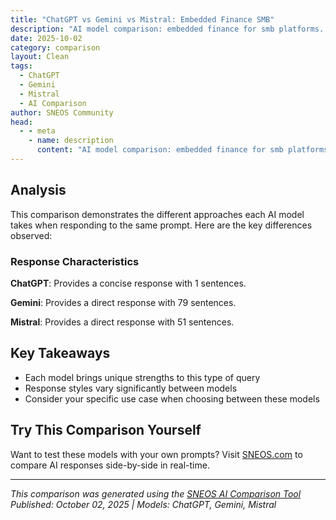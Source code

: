```yaml
---
title: "ChatGPT vs Gemini vs Mistral: Embedded Finance SMB"
description: "AI model comparison: embedded finance for smb platforms..."
date: 2025-10-02
category: comparison
layout: Clean
tags:
  - ChatGPT
  - Gemini
  - Mistral
  - AI Comparison
author: SNEOS Community
head:
  - - meta
    - name: description
      content: "AI model comparison: embedded finance for smb platforms..."
---
```


<ChatComparison
  title="ChatGPT vs Gemini vs Mistral: Embedded Finance SMB"
  prompt="embedded finance for smb platforms"
  :responses='{
    "ChatGPT": "Error calling OpenAI API.",
    "Gemini": "## Embedded Finance for SMB Platforms: A Deep Dive\n\nEmbedded finance refers to the integration of financial services (like payments, lending, insurance, and investments) directly into non-financial platforms, products, or applications. For SMB platforms, it presents a significant opportunity to enhance user experience, increase revenue, and gain a competitive edge.\n\n**Why is Embedded Finance Relevant for SMB Platforms?**\n\n* **Increased User Engagement \u0026 Stickiness:** Offering integrated financial services makes your platform more valuable and essential to SMBs, reducing churn.\n* **New Revenue Streams:** Earn commissions, fees, or interest on financial transactions facilitated through your platform.\n* **Competitive Differentiation:** Stand out from competitors by offering a more comprehensive and convenient solution.\n* **Data-Driven Insights:** Gain valuable insights into SMB financial needs and behavior, enabling you to personalize your offerings and improve your platform.\n* **Simplified Financial Management:** Streamline financial operations for SMBs, freeing them up to focus on their core business.\n\n**Examples of Embedded Finance for SMB Platforms:**\n\nHere are some specific examples of how different types of SMB platforms can leverage embedded finance:\n\n* **E-commerce Platforms (Shopify, Wix, WooCommerce):**\n    * **Embedded Payments:** Accept payments directly through the platform with integrated gateways like Stripe, PayPal, or Adyen.\n    * **Buy Now, Pay Later (BNPL):** Offer BNPL options to customers at checkout through providers like Affirm or Klarna.\n    * **Business Lending:** Provide access to short-term financing or working capital loans directly within the platform.\n    * **Insurance:** Offer business insurance policies relevant to e-commerce operations (e.g., liability insurance, cyber insurance).\n    * **Expense Management:** Integrate expense tracking tools to simplify bookkeeping.\n* **Accounting Software (QuickBooks, Xero):**\n    * **Embedded Payments:** Allow customers to pay invoices directly through the accounting software.\n    * **Automated Reconciliation:** Automatically reconcile bank transactions with accounting records.\n    * **Invoice Factoring:** Offer immediate payment on outstanding invoices through factoring services.\n    * **Payroll Services:** Integrate payroll processing directly into the accounting platform.\n    * **Tax Filing:** Streamline tax filing processes by providing automated calculations and integrations with tax preparation software.\n* **CRM Platforms (Salesforce, HubSpot):**\n    * **Sales Forecasting:** Integrate financial data to provide more accurate sales forecasts.\n    * **Credit Checks:** Enable quick credit checks on potential customers.\n    * **Commission Tracking:** Automate commission calculations and payouts.\n    * **Subscription Management:** Streamline subscription billing and management.\n* **Point of Sale (POS) Systems (Square, Toast):**\n    * **Payments Processing:** Integrated payment processing for in-store and online transactions.\n    * **Capital Advances:** Offer short-term financing based on sales history.\n    * **Payroll Services:** Manage employee payroll directly through the POS system.\n    * **Inventory Financing:** Provide financing to help businesses purchase inventory.\n* **Vertical SaaS Platforms (e.g., Restaurant Management Software, Construction Management Software):**\n    * **Payments:** Integrated payments tailored to the specific industry (e.g., split payments for restaurants).\n    * **Lending:** Industry-specific financing options (e.g., equipment financing for construction companies).\n    * **Insurance:** Industry-specific insurance coverage (e.g., restaurant liability insurance).\n    * **Automated Invoicing:** Streamline invoicing and payment processes specific to the industry.\n\n**Key Considerations for Implementing Embedded Finance:**\n\n* **Compliance:** Navigating complex regulatory requirements related to financial services (e.g., KYC/AML, data privacy).\n* **Security:** Ensuring the security of sensitive financial data and preventing fraud.\n* **Partnerships:** Choosing the right financial partners to integrate with (e.g., banks, fintech companies, insurance providers).\n* **User Experience:** Designing a seamless and intuitive user experience for accessing and using financial services.\n* **Pricing:** Determining a pricing strategy that is competitive and profitable.\n* **Technology Integration:** Ensuring smooth integration with existing platform infrastructure.\n* **Customer Support:** Providing adequate customer support for financial services offered through the platform.\n\n**Steps to Implementing Embedded Finance:**\n\n1. **Identify User Needs:** Understand the specific financial needs of your SMB users through surveys, interviews, and data analysis.\n2. **Choose the Right Financial Services:** Select the financial services that best address the identified user needs and align with your platform\u0027s overall strategy.\n3. **Select a Partner or Build In-House:** Decide whether to partner with a financial institution or fintech company or build the solution in-house. Partnering often allows for faster time-to-market and access to specialized expertise.\n4. **Develop and Integrate:** Design and develop the user interface and integrate the chosen financial services into your platform.\n5. **Test and Launch:** Thoroughly test the integration to ensure functionality and security, and then launch the new feature to your users.\n6. **Market and Promote:** Promote the new financial services to your users and highlight the benefits.\n7. **Monitor and Iterate:** Continuously monitor user feedback and data to improve the offering and adapt to evolving needs.\n\n**Challenges of Embedded Finance:**\n\n* **Regulatory Complexity:** Financial regulations vary widely and are constantly evolving.\n* **Risk Management:**  Managing credit risk, fraud risk, and operational risk associated with offering financial services.\n* **Technology Complexity:** Integrating with various financial systems and ensuring seamless data flow.\n* **Finding the Right Partners:** Identifying reliable and reputable financial partners that align with your platform\u0027s values.\n* **Maintaining Trust:** Building and maintaining user trust in the financial services offered through your platform.\n\n**The Future of Embedded Finance for SMB Platforms:**\n\nThe future of embedded finance for SMB platforms is bright.  We can expect to see:\n\n* **Increased adoption:**  As SMBs become more comfortable with digital solutions, they will increasingly embrace embedded finance.\n* **More sophisticated offerings:**  More advanced financial services will be embedded into platforms, such as personalized financial planning and investment management.\n* **Hyper-personalization:**  Financial services will be tailored to the specific needs of individual SMBs based on their industry, size, and financial profile.\n* **AI-powered solutions:**  Artificial intelligence will be used to automate financial tasks, improve decision-making, and personalize the user experience.\n* **Decentralized Finance (DeFi) Integration:**  Potentially, integrating DeFi solutions to offer alternative financing options and increased transparency.\n\n**Conclusion:**\n\nEmbedded finance is a powerful tool that can help SMB platforms provide a more valuable and convenient experience for their users, while also creating new revenue streams and gaining a competitive edge.  By carefully considering the needs of their users, choosing the right partners, and navigating the challenges, SMB platforms can successfully leverage embedded finance to drive growth and success.\n",
    "Mistral": "Embedded finance for small and medium-sized business (SMB) platforms refers to the integration of financial services directly into the platforms that SMBs use for their operations. This can include a variety of financial products and services such as payments, lending, insurance, and more, all seamlessly embedded within the platform\u0027s ecosystem. Here are some key aspects and benefits of embedded finance for SMB platforms:\n\n### Key Aspects of Embedded Finance for SMB Platforms\n\n1. **Payments and Transactions**:\n   - **Instant Payments**: Facilitate real-time payments between businesses and their customers or suppliers.\n   - **Invoicing and Billing**: Automate the generation and processing of invoices and bills.\n   - **Cross-Border Payments**: Enable international transactions with ease.\n\n2. **Lending and Credit**:\n   - **Working Capital Loans**: Provide short-term loans to help SMBs manage cash flow.\n   - **Invoice Financing**: Allow businesses to borrow against their outstanding invoices.\n   - **Equipment Financing**: Offer loans specifically for purchasing equipment.\n\n3. **Insurance**:\n   - **Business Insurance**: Provide coverage for various risks such as property damage, liability, and business interruption.\n   - **Cyber Insurance**: Protect against cyber threats and data breaches.\n   - **Employee Benefits**: Offer health, life, and other types of insurance for employees.\n\n4. **Accounting and Financial Management**:\n   - **Bookkeeping**: Automate the recording of financial transactions.\n   - **Tax Filing**: Assist with tax preparation and filing.\n   - **Financial Reporting**: Generate financial statements and reports.\n\n5. **Customer Relationship Management (CRM)**:\n   - **Sales and Marketing Tools**: Integrate tools for managing customer interactions and marketing campaigns.\n   - **Customer Data Analytics**: Provide insights into customer behavior and preferences.\n\n### Benefits of Embedded Finance for SMB Platforms\n\n1. **Improved Cash Flow Management**:\n   - Real-time payments and automated invoicing help SMBs manage their cash flow more effectively.\n\n2. **Access to Capital**:\n   - Embedded lending solutions provide SMBs with quick and convenient access to capital, which is crucial for growth and expansion.\n\n3. **Enhanced Customer Experience**:\n   - Seamless integration of financial services within the platform improves the overall user experience, making it easier for SMBs to manage their finances.\n\n4. **Operational Efficiency**:\n   - Automation of financial processes reduces manual effort and minimizes errors, leading to increased efficiency.\n\n5. **Risk Management**:\n   - Embedded insurance solutions help SMBs mitigate various risks, providing a safety net for unforeseen events.\n\n6. **Data-Driven Decisions**:\n   - Access to financial data and analytics enables SMBs to make informed decisions and optimize their operations.\n\n### Examples of Embedded Finance in SMB Platforms\n\n1. **E-commerce Platforms**:\n   - Integrating payment gateways, lending options, and insurance for online sellers.\n\n2. **Accounting Software**:\n   - Offering embedded lending and insurance products within accounting platforms like QuickBooks or Xero.\n\n3. **Point-of-Sale (POS) Systems**:\n   - Providing payment processing, lending, and insurance options directly within POS systems.\n\n4. **Marketplaces**:\n   - Embedding financial services for sellers on marketplaces like Amazon or Etsy.\n\n### Challenges and Considerations\n\n1. **Regulatory Compliance**:\n   - Ensuring that embedded financial services comply with relevant regulations and standards.\n\n2. **Data Security**:\n   - Protecting sensitive financial data from breaches and ensuring privacy.\n\n3. **Integration Complexity**:\n   - Seamlessly integrating financial services with existing platform functionalities can be technically challenging.\n\n4. **User Education**:\n   - Educating SMBs on how to effectively use embedded financial services to maximize benefits.\n\n### Conclusion\n\nEmbedded finance for SMB platforms offers a range of financial services that can significantly enhance the operational efficiency and financial health of small and medium-sized businesses. By integrating these services directly into the platforms they use, SMBs can access the financial tools they need to grow and thrive in a competitive market."
  }'
  published-date="11:23"
/>

## Analysis

This comparison demonstrates the different approaches each AI model takes when responding to the same prompt. Here are the key differences observed:

### Response Characteristics

**ChatGPT**: Provides a concise response with 1 sentences. 

**Gemini**: Provides a direct response with 79 sentences. 

**Mistral**: Provides a direct response with 51 sentences. 

## Key Takeaways

- Each model brings unique strengths to this type of query
- Response styles vary significantly between models
- Consider your specific use case when choosing between these models

## Try This Comparison Yourself

Want to test these models with your own prompts? Visit [SNEOS.com](https://sneos.com) to compare AI responses side-by-side in real-time.

---

*This comparison was generated using the [SNEOS AI Comparison Tool](https://sneos.com)*
*Published: October 02, 2025 | Models: ChatGPT, Gemini, Mistral*
